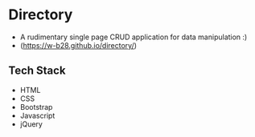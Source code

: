 # Directory

- A rudimentary single page CRUD application for data manipulation :)
- (https://w-b28.github.io/directory/)

## Tech Stack
- HTML
- CSS
- Bootstrap
- Javascript 
- jQuery

